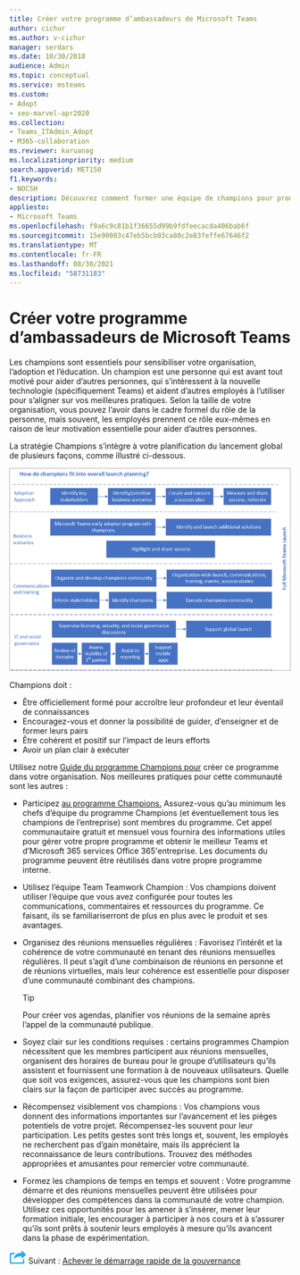 ```yaml
---
title: Créer votre programme d’ambassadeurs de Microsoft Teams
author: cichur
ms.author: v-cichur
manager: serdars
ms.date: 10/30/2018
audience: Admin
ms.topic: conceptual
ms.service: msteams
ms.custom:
- Adopt
- seo-marvel-apr2020
ms.collection:
- Teams_ITAdmin_Adopt
- M365-collaboration
ms.reviewer: karuanag
ms.localizationpriority: medium
search.appverid: MET150
f1.keywords:
- NOCSH
description: Découvrez comment former une équipe de champions pour promouvoir l’adoption Teams’adoption en faisant de la sensibilisation, de l’adoption et de l’éducation dans votre organisation.
appliesto:
- Microsoft Teams
ms.openlocfilehash: f9a6c9c81b1f36655d99b9fdfeecacda406bab6f
ms.sourcegitcommit: 15e90083c47eb5bcb03ca80c2e83feffe67646f2
ms.translationtype: MT
ms.contentlocale: fr-FR
ms.lasthandoff: 08/30/2021
ms.locfileid: "58731183"
---
```

# <a name="create-your-champions-program-for-microsoft-teams"></a>Créer votre programme d’ambassadeurs de Microsoft Teams

Les champions sont essentiels pour sensibiliser votre organisation, l’adoption et l’éducation. Un champion est une personne qui est avant tout motivé pour aider d’autres personnes, qui s’intéressent à la nouvelle technologie (spécifiquement Teams) et aident d’autres employés à l’utiliser pour s’aligner sur vos meilleures pratiques. Selon la taille de votre organisation, vous pouvez l’avoir dans le cadre formel du rôle de la personne, mais souvent, les employés prennent ce rôle eux-mêmes en raison de leur motivation essentielle pour aider d’autres personnes.

La stratégie Champions s’intègre à votre planification du lancement global de plusieurs façons, comme illustré ci-dessous.

![Illustration de la planification du lancement de Champions.](media/teams-adoption-champions.png)

Champions doit :

- Être officiellement formé pour accroître leur profondeur et leur éventail de connaissances
- Encouragez-vous et donner la possibilité de guider, d’enseigner et de former leurs pairs
- Être cohérent et positif sur l’impact de leurs efforts
- Avoir un plan clair à exécuter

Utilisez notre [Guide du programme Champions pour](https://go.microsoft.com/fwlink/?linkid=854665) créer ce programme dans votre organisation. Nos meilleures pratiques pour cette communauté sont les autres :

- Participez [au programme Champions.](https://aka.ms/O365Champions) Assurez-vous qu’au minimum les chefs d’équipe du programme Champions (et éventuellement tous les champions de l’entreprise) sont membres du programme. Cet appel communautaire gratuit et mensuel vous fournira des informations utiles pour gérer votre propre programme et obtenir le meilleur Teams et d’Microsoft 365 services Office 365'entreprise. Les documents du programme peuvent être réutilisés dans votre propre programme interne.

- Utilisez l’équipe Team Teamwork Champion : Vos champions doivent utiliser l’équipe que vous avez configurée pour toutes les communications, commentaires et ressources du programme.  Ce faisant, ils se familiariserront de plus en plus avec le produit et ses avantages.

- Organisez des réunions mensuelles régulières : Favorisez l’intérêt et la cohérence de votre communauté en tenant des réunions mensuelles régulières. Il peut s’agit d’une combinaison de réunions en personne et de réunions virtuelles, mais leur cohérence est essentielle pour disposer d’une communauté combinant des champions.

    > [!TIP]
    > Pour créer vos agendas, planifier vos réunions de la semaine après l’appel de la communauté publique. 

- Soyez clair sur les conditions requises : certains programmes Champion nécessitent que les membres participent aux réunions mensuelles, organisent des horaires de bureau pour le groupe d’utilisateurs qu’ils assistent et fournissent une formation à de nouveaux utilisateurs. Quelle que soit vos exigences, assurez-vous que les champions sont bien clairs sur la façon de participer avec succès au programme.

- Récompensez visiblement vos champions : Vos champions vous donnent des informations importantes sur l’avancement et les pièges potentiels de votre projet. Récompensez-les souvent pour leur participation. Les petits gestes sont très longs et, souvent, les employés ne recherchent pas d’gain monétaire, mais ils apprécient la reconnaissance de leurs contributions. Trouvez des méthodes appropriées et amusantes pour remercier votre communauté. 

- Formez les champions de temps en temps et souvent : Votre programme démarre et des réunions mensuelles peuvent être utilisées pour développer des compétences dans la communauté de votre champion. Utilisez ces opportunités pour les amener à s’insérer, mener leur formation initiale, les encourager à participer à nos cours et à s’assurer qu’ils sont prêts à soutenir leurs employés à mesure qu’ils avancent dans la phase de expérimentation.  

![Icône représentant l’étape suivante.](media/teams-adoption-next-icon.png) Suivant : [Achever le démarrage rapide de la gouvernance](teams-adoption-governance-quick-start.md)

